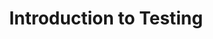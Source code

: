 ---
layout: slideshow
title: Introduction to Testing


slides:


  - content: |

      ## Testing frameworks
   
    notes: |
      At this point, you may be wondering that wouldn't it be very time consuming and annoying to run each test function we have written one by one? 

      Software developers being the lazy people they are have use software that automate the testing process. There are several popular testing packages for Python.

  - content: |
      ## Pytest

      - Will sniff out tests that start with "test_" or end with "_test"
      - Easy to use, very powerful

      Pytest is very powerful and has a wide number of features, but is easy to get started with. As you become more proficent with Python, you will find more and more of its features useful. Pytest lets us write tests similar to how we have been doing so in this notebook, writing functions that use assert to compare the output of the tested function against the expected return value. Pytest also test discovery. It will sniff out python test files, any files that start with "test\_" or finish with "\_test" (excluding the .py file extention) will be found and run by Pytest by default.









---